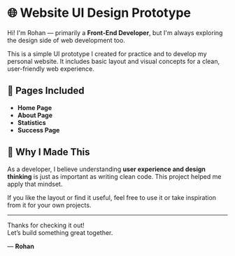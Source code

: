 # 🌐 Website UI Design Prototype

Hi! I'm Rohan — primarily a **Front-End Developer**, but I'm always exploring the design side of web development too.

This is a simple UI prototype I created for practice and to develop my personal website. It includes basic layout and visual concepts for a clean, user-friendly web experience.

## 📄 Pages Included

- **Home Page**
- **About Page**
- **Statistics**
- **Success Page**

## 📌 Why I Made This

As a developer, I believe understanding **user experience and design thinking** is just as important as writing clean code. This project helped me apply that mindset.

If you like the layout or find it useful, feel free to use it or take inspiration from it for your own projects.

---

Thanks for checking it out!  
Let’s build something great together.

— **Rohan**
